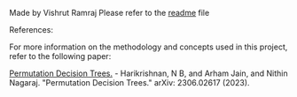 Made by Vishrut Ramraj 
Please refer to the [readme](readme.pdf) file

References:

For more information on the methodology and concepts used in this project, refer to the following paper:

[Permutation Decision Trees.](https://arxiv.org/abs/2306.02617) - Harikrishnan, N B, and Arham Jain, and Nithin Nagaraj. "Permutation Decision Trees." arXiv: 2306.02617 (2023).
